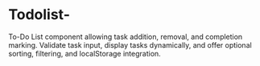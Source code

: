 # Todolist-
To-Do List component allowing task addition, removal, and completion marking. Validate task input, display tasks dynamically, and offer optional sorting, filtering, and localStorage integration.
